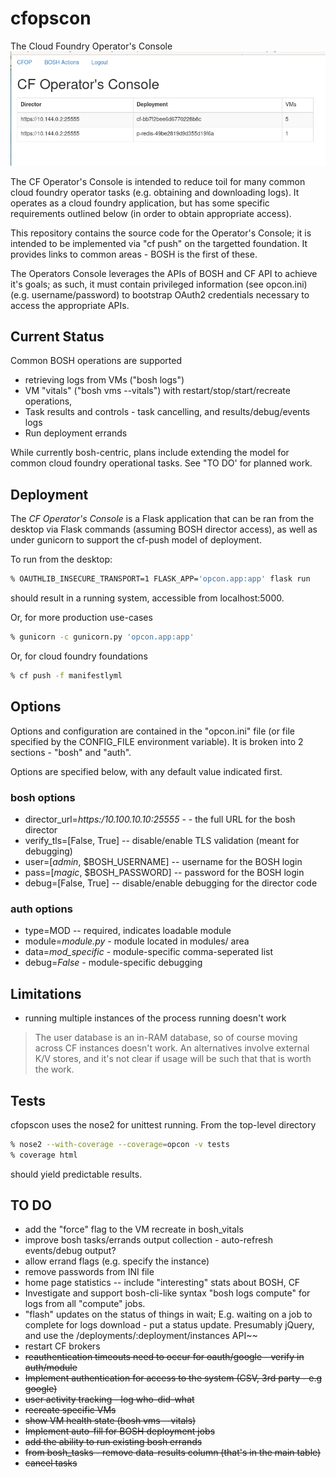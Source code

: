 # cfopscon
The Cloud Foundry Operator's Console
![image of console](assets/console.png)

The CF Operator's Console is intended to reduce toil for many common
cloud foundry operator tasks (e.g. obtaining and downloading logs).  It
operates as a cloud foundry application, but has some specific
requirements outlined below (in order to obtain appropriate access).

This repository contains the source code for the Operator's Console;
it is intended to be implemented via "cf push" on the targetted
foundation.  It provides links to common areas - BOSH is the first of
these.

The Operators Console leverages the APIs of BOSH and CF API to achieve
it's goals; as such, it must contain privileged information (see opcon.ini)
(e.g. username/password) to bootstrap OAuth2 credentials necessary to
access the appropriate APIs.

## Current Status
Common BOSH operations are supported
* retrieving logs from VMs ("bosh logs")
* VM "vitals" ("bosh vms --vitals") with restart/stop/start/recreate operations,
* Task results and controls - task cancelling, and results/debug/events logs
* Run deployment errands

While currently bosh-centric, plans include extending the model for
common cloud foundry operational tasks.  See "TO DO' for planned work.

## Deployment
The _CF Operator's Console_ is a Flask application that can be ran
from the desktop via Flask commands (assuming BOSH director access),
as well as under gunicorn to support the cf-push model of deployment.

To run from the desktop:
 ```bash
% OAUTHLIB_INSECURE_TRANSPORT=1 FLASK_APP='opcon.app:app' flask run
```
should result in a running system, accessible from localhost:5000.

Or, for more production use-cases
```bash
% gunicorn -c gunicorn.py 'opcon.app:app'
```

Or, for cloud foundry foundations
```bash
% cf push -f manifestlyml
```

## Options
Options and configuration are contained in the "opcon.ini" file (or
file specified by the CONFIG_FILE environment variable).  It is broken
into 2 sections - "bosh" and "auth".

Options are specified below, with any default value indicated first.
### bosh options
- director\_url=_https:/10.100.10.10:25555_ - - the full URL for the bosh director
- verify_tls=[False, True] -- disable/enable TLS validation (meant for debugging)
- user=[_admin_, $BOSH_USERNAME] -- username for the BOSH login
- pass=[_magic_, $BOSH_PASSWORD] -- password for the BOSH login
- debug=[False, True] -- disable/enable debugging for the director code

### auth options
  - type=MOD -- required, indicates loadable module
  - module=_module.py_ - module located in modules/ area
  - data=_mod\_specific_ - module-specific comma-seperated list
  - debug=_False_ - module-specific debugging

## Limitations
- running multiple instances of the process running doesn't work
>  The user database is an in-RAM database, so of course moving across
>  CF instances doesn't work.  An alternatives involve external K/V
>  stores, and it's not clear if usage will be such that that is worth
>  the work.

## Tests
cfopscon uses the nose2 for unittest running.  From the top-level
directory
```bash
% nose2 --with-coverage --coverage=opcon -v tests
% coverage html
```
should yield predictable results.

## TO DO
- add the "force" flag to the VM recreate in bosh_vitals
- improve bosh tasks/errands output collection - auto-refresh events/debug output?
- allow errand flags (e.g. specify the instance)
- remove passwords from INI file
- home page statistics -- include "interesting" stats about BOSH, CF
- Investigate and support bosh-cli-like syntax "bosh logs compute" for
  logs from all "compute" jobs.
- "flash" updates on the status of things in wait;  E.g. waiting on a
  job to complete for logs download - put a status update.
  Presumably jQuery, and use the /deployments/:deployment/instances API~~
- restart CF brokers
- ~~reauthentication timeouts need to occur for oauth/google - verify in auth/module~~
- ~~Implement authentication for access to the system (CSV, 3rd party -  e.g google)~~
- ~~user activity tracking - log who-did-what~~
- ~~recreate specific VMs~~
- ~~show VM health state (bosh vms --vitals)~~
- ~~Implement auto-fill for BOSH deployment jobs~~
- ~~add the ability to run existing bosh errands~~
- ~~from bosh_tasks - remove data-results column (that's in the main table)~~
- ~~cancel tasks~~
